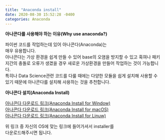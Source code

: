 ```yaml
---
title: "Anaconda install"
date: 2020-08-30 15:52:28 -0400
categories: Anaconda
---
```

**아나콘다를 사용해야 하는 이유(Why use anaconda?)**

파이썬 코드를 작업하는데 있어 아나콘다(Anaconda)는   
매우 유용합니다.   
아나콘다는 가상 환경을 쉽게 만들 수 있어 base의 오염을 방지할 수 있고 혹여나 패키지간의 충돌로 오류가 생겼을 경우 새로운 가상환경을 만들어 작업하는 것이 가능합니다.   
특히나 Data Science관련 코드를 다룰 때에는 다양한 모듈을 쉽게 설치해 사용할 수 있기 때문에 아나콘다를 설치해 사용하는 것을 추천합니다.   

**아나콘다 설치(Anaconda Install)**

[아나콘다 다운로드 링크(Anaconda Install for Window)]   
[아나콘다 다운로드 링크(Anaconda Install for macOS)]   
[아나콘다 다운로드 링크(Anaconda Install for Linuw)]   

위 링크 중 자신의 OS에 맞는 링크에 들어가셔서 installer를   
다운로드해주시면 됩니다.   

[아나콘다 다운로드 링크(Anaconda Install for Window)]: https://www.anaconda.com/products/individual#windows
[아나콘다 다운로드 링크(Anaconda Install for macOS)]: https://www.anaconda.com/products/individual#macos
[아나콘다 다운로드 링크(Anaconda Install for Linuw)]: https://www.anaconda.com/products/individual#linux
